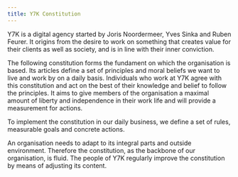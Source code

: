 ```yaml
---
title: Y7K Constitution
---
```


Y7K is a digital agency started by Joris Noordermeer, Yves Sinka and Ruben Feurer. It origins from the desire to work on something that creates value for their clients as well as society, and is in line with their inner conviction.

The following constitution forms the fundament on which the organisation is based. Its articles define a set of principles and moral beliefs we want to live and work by on a daily basis. Individuals who work at Y7K agree with this constitution and act on the best of their knowledge and belief to follow the principles. It aims to give members of the organisation a maximal amount of liberty and independence in their work life and will provide a measurement for actions. 

To implement the constitution in our daily business, we define a set of rules, measurable goals and concrete actions. 

An organisation needs to adapt to its integral parts and outside environment. Therefore the constitution, as the backbone of our organisation, is fluid. The people of Y7K regularly improve the constitution by means of adjusting its content.
